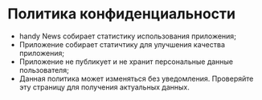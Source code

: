 # Политика конфиденциальности

- handy News собирает статистику использования приложения;
- Приложение собирает статичтику для улучшения качества приложения;
- Приложение не публикует и не хранит персональные данные пользователя;
- Данная политика может изменяться без уведомления. Проверяйте эту страницу для получения актуальных данных.
